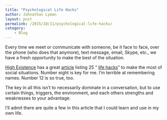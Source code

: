 ```yaml
---
title: "Psychological Life Hacks"
author: Johnathan Lyman
layout: post
permalink: /2015/10/11/psychological-life-hacks/
category:
    - Blog
---
```


Every time we meet or communicate with someone, be it face to face, over the phone (who does that anymore), text message, email, Skype, etc., we have a fresh opportunity to make the best of the situation.

[High Existence](http://www.highexistence.com/25-psychological-life-hacks-help-gain-advantage-social-situations/) has a great [article](http://www.highexistence.com/25-psychological-life-hacks-help-gain-advantage-social-situations/) listing 25 “ [life hacks](http://www.highexistence.com/25-psychological-life-hacks-help-gain-advantage-social-situations/)” to make the most of social situations. Number eight is key for me. I’m terrible at remembering names. Number 12 is so true, too.

The key in all this isn’t to necessarily dominate in a conversation, but to use certain things, triggers, the environment, and each others strengths and weaknesses to your advantage.

I’ll admit there are quite a few in this article that I could learn and use in my own life.


